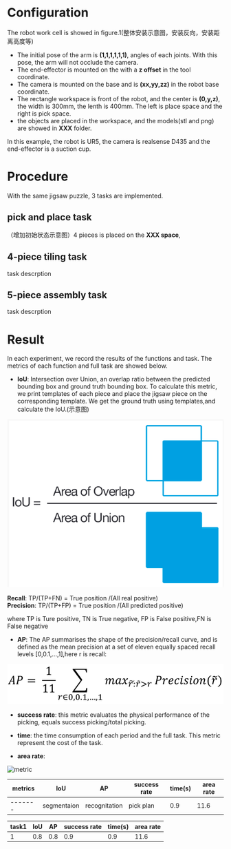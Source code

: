 # Configuration
The robot work cell is showed in figure.1(整体安装示意图，安装反向，安装距离高度等)  
- The initial pose of the arm is **(1,1,1,1,1,1)**, angles of each joints. With this pose, the arm will not occlude the camera.    
- The end-effector is mounted on the with a **z offset** in the tool coordinate.
- The camera is mounted on the base and is **(xx,yy,zz)** in the robot base coordinate.
- The rectangle workspace is front of the robot, and the center is **(0,y,z)**, the width is 300mm, the lenth is 400mm. The left is place space and the right is pick space. 
- the objects are placed in the workspace, and the models(stl and png) are showed in **XXX** folder. 

In this example, the robot is UR5, the camera is realsense D435 and the end-effector is a suction cup.

# Procedure
With the same jigsaw puzzle, 3 tasks are implemented.
## pick and place task
（增加初始状态示意图）4 pieces is placed on the **XXX space**, 
## 4-piece tiling task
task descrption
## 5-piece assembly task
task descrption

# Result
In each experiment, we record the results of the functions and task. The metrics of each function and full task are showed below.   
- **IoU**: Intersection over Union, an overlap ratio between the predicted bounding box and ground truth bounding box. To calculate this metric, we print templates of each piece and place the jigsaw piece on the corresponding template. We get the ground truth using templates,and calculate the IoU.(示意图) 

![](./IoU.png)

**Recall**: TP/(TP+FN) = True position /(All real positive)   
**Precision**: TP/(TP+FP) = True position /(All predicted positive)

where TP is Ture positive, TN is True negative, FP is False positive,FN is False negative
- **AP**: The AP summarises the shape of the precision/recall curve, and is defined as the mean precision at a set of eleven equally spaced recall levels [0,0.1,...,1],here r is recall:

![](./AP.png)

- **success rate**: this metric evaluates the physical performance of the picking, equals success picking/total picking.

- **time**: the time consumption of each period and the full task. This metric represent the cost of the task.
- **area rate**: 


![metric](https://github.com/bionicdl-sustech/DeepClawBenchmark/blob/master/Documents/Jigsaw_task/metrics.png)   



metrics|IoU|AP|success rate|time(s)|area rate
-------|---|--|------------|---------|----
-------|segmentaion|recognitation|pick plan|0.9|11.6



task1|IoU|AP|success rate|time(s)|area rate
-----|---|--|------------|---------|----
1|0.8|0.8|0.9|0.9|11.6
